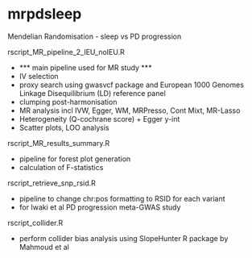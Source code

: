# mrpdsleep
Mendelian Randomisation - sleep vs PD progression

rscript_MR_pipeline_2_IEU_noIEU.R
- *** main pipeline used for MR study ***
- IV selection
- proxy search using gwasvcf package and European 1000 Genomes Linkage Disequilibrium (LD) reference panel 
- clumping post-harmonisation
- MR analysis incl IVW, Egger, WM, MRPresso, Cont Mixt, MR-Lasso
- Heterogeneity (Q-cochrane score) + Egger y-int
- Scatter plots, LOO analysis

rscript_MR_results_summary.R
- pipeline for forest plot generation
- calculation of F-statistics

rscript_retrieve_snp_rsid.R
- pipeline to change chr:pos formatting to RSID for each variant
- for Iwaki et al PD progression meta-GWAS study

rscript_collider.R
- perform collider bias analysis using SlopeHunter R package by Mahmoud et al

